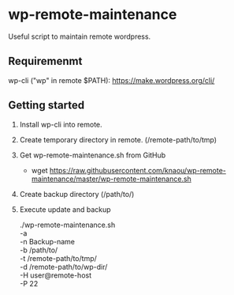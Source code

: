 # wp-remote-maintenance

Useful script to maintain remote wordpress.

## Requiremenmt

wp-cli ("wp" in remote $PATH): https://make.wordpress.org/cli/ 

## Getting started

1. Install wp-cli into remote.
2. Create temporary directory in remote. (/remote-path/to/tmp)
3. Get wp-remote-maintenance.sh from GitHub
    * wget https://raw.githubusercontent.com/knaou/wp-remote-maintenance/master/wp-remote-maintenance.sh
4. Create backup directory (/path/to/)
5. Execute update and backup

    ./wp-remote-maintenance.sh \
      -a \
      -n Backup-name \
      -b /path/to/ \
      -t /remote-path/to/tmp/ \
      -d /remote-path/to/wp-dir/ \
      -H user@remote-host \
      -P 22

